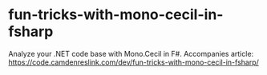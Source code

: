 # fun-tricks-with-mono-cecil-in-fsharp
Analyze your .NET code base with Mono.Cecil in F#. Accompanies article: https://code.camdenreslink.com/dev/fun-tricks-with-mono-cecil-in-fsharp/
